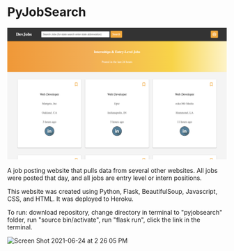 # PyJobSearch

![Image of Website](./home_page.png)

A job posting website that pulls data from several other websites. All jobs were posted that day, and all jobs are entry level or intern positions. 

This website was created using Python, Flask, BeautifulSoup, Javascript, CSS, and HTML. It was deployed to Heroku.

To run: download repository, change directory in terminal to "pyjobsearch" folder, run "source bin/activate", run "flask run", click the link in the terminal.

<img width="645" alt="Screen Shot 2021-06-24 at 2 26 05 PM" src="https://user-images.githubusercontent.com/20917138/123334546-1f7a0380-d4f8-11eb-8c91-7d28785cac0e.png">


